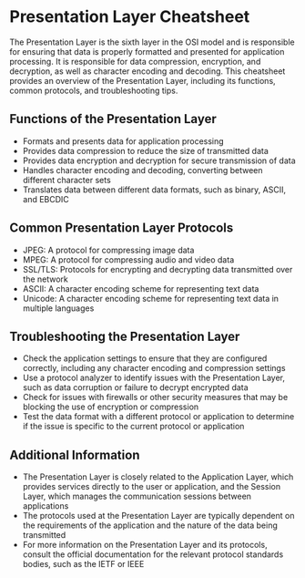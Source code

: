 # Presentation Layer Cheatsheet

The Presentation Layer is the sixth layer in the OSI model and is responsible for ensuring that data is properly formatted and presented for application processing. It is responsible for data compression, encryption, and decryption, as well as character encoding and decoding. This cheatsheet provides an overview of the Presentation Layer, including its functions, common protocols, and troubleshooting tips.

## Functions of the Presentation Layer

- Formats and presents data for application processing
- Provides data compression to reduce the size of transmitted data
- Provides data encryption and decryption for secure transmission of data
- Handles character encoding and decoding, converting between different character sets
- Translates data between different data formats, such as binary, ASCII, and EBCDIC

## Common Presentation Layer Protocols

- JPEG: A protocol for compressing image data
- MPEG: A protocol for compressing audio and video data
- SSL/TLS: Protocols for encrypting and decrypting data transmitted over the network
- ASCII: A character encoding scheme for representing text data
- Unicode: A character encoding scheme for representing text data in multiple languages

## Troubleshooting the Presentation Layer

- Check the application settings to ensure that they are configured correctly, including any character encoding and compression settings
- Use a protocol analyzer to identify issues with the Presentation Layer, such as data corruption or failure to decrypt encrypted data
- Check for issues with firewalls or other security measures that may be blocking the use of encryption or compression
- Test the data format with a different protocol or application to determine if the issue is specific to the current protocol or application

## Additional Information

- The Presentation Layer is closely related to the Application Layer, which provides services directly to the user or application, and the Session Layer, which manages the communication sessions between applications
- The protocols used at the Presentation Layer are typically dependent on the requirements of the application and the nature of the data being transmitted
- For more information on the Presentation Layer and its protocols, consult the official documentation for the relevant protocol standards bodies, such as the IETF or IEEE
